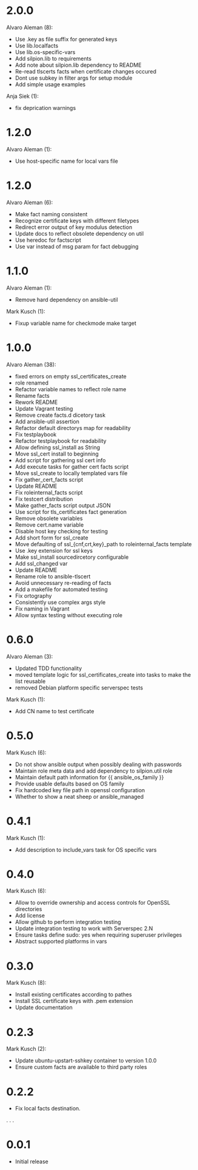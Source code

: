 # 2.0.0
Alvaro Aleman (8):

* Use .key as file suffix for generated keys
* Use lib.localfacts
* Use lib.os-specific-vars
* Add silpion.lib to requirements
* Add note about silpion.lib dependency to README
* Re-read tlscerts facts when certificate changes occured
* Dont use subkey in filter args for setup module
* Add simple usage examples

Anja Siek (1):

* fix deprication warnings

# 1.2.0

Alvaro Aleman (1):

* Use host-specific name for local vars file

# 1.2.0

Alvaro Aleman (6):

* Make fact naming consistent
* Recognize certificate keys with different filetypes
* Redirect error output of key modulus detection
* Update docs to reflect obsolete dependency on util
* Use heredoc for factscript
* Use var instead of msg param for fact debugging

# 1.1.0

Alvaro Aleman (1):

* Remove hard dependency on ansible-util

Mark Kusch (1):

* Fixup variable name for checkmode make target

# 1.0.0

Alvaro Aleman (38):

* fixed errors on empty ssl\_certificates\_create
* role renamed
* Refactor variable names to reflect role name
* Rename facts
* Rework README
* Update Vagrant testing
* Remove create facts.d dicetory task
* Add ansible-util assertion
* Refactor default directorys map for readability
* Fix testplaybook
* Refactor testplaybook for readability
* Allow defining ssl\_install as String
* Move ssl\_cert install to beginning
* Add script for gathering ssl cert info
* Add execute tasks for gather cert facts script
* Move ssl\_create to locally templated vars file
* Fix gather\_cert\_facts script
* Update README
* Fix roleinternal\_facts script
* Fix testcert distribution
* Make gather\_facts script output JSON
* Use script for tls\_certificates fact generation
* Remove obsolete variables
* Remove cert.name variable
* Disable host key checking for testing
* Add short form for ssl\_create
* Move defaulting of ssl\_{cnf,crt,key}\_path to roleinternal\_facts template
* Use .key extension for ssl keys
* Make ssl\_install sourcedircetory configurable
* Add ssl\_changed var
* Update README
* Rename role to ansible-tlscert
* Avoid unnecessary re-reading of facts
* Add a makefile for automated testing
* Fix ortography
* Consistently use complex args style
* Fix naming in Vagrant
* Allow syntax testing without executing role

# 0.6.0

Alvaro Aleman (3):

* Updated TDD functionality
* moved template logic for ssl_certificates_create into tasks to make the list reusable
* removed Debian platform specific serverspec tests

Mark Kusch (1):

* Add CN name to test certificate

# 0.5.0

Mark Kusch (6):

* Do not show ansible output when possibly dealing with passwords
* Maintain role meta data and add dependency to silpion.util role
* Maintain default path information for {{ ansible_os_family }}
* Provide usable defaults based on OS family
* Fix hardcoded key file path in openssl configuration
* Whether to show a neat sheep or ansible_managed

# 0.4.1

Mark Kusch (1):

* Add description to include_vars task for OS specific vars

# 0.4.0

Mark Kusch (6):

* Allow to override ownership and access controls for OpenSSL directories
* Add license
* Allow github to perform integration testing
* Update integration testing to work with Serverspec 2.N
* Ensure tasks define sudo: yes when requiring superuser privileges
* Abstract supported platforms in vars

# 0.3.0

Mark Kusch (8):

* Install existing certificates according to pathes
* Install SSL certificate keys with .pem extension
* Update documentation

# 0.2.3

Mark Kusch (2):

* Update ubuntu-upstart-sshkey container to version 1.0.0
* Ensure custom facts are available to third party roles

# 0.2.2

* Fix local facts destination.

.
.
.

# 0.0.1

* Initial release


<!-- vim: set nofen ts=4 sw=4 et: -->
